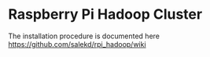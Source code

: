 # Raspberry Pi Hadoop Cluster

The installation procedure is documented here https://github.com/salekd/rpi_hadoop/wiki 
